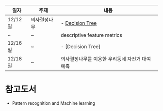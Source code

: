 일자 | 주제 |내용
-------- | -----------|-------------------------------
12/12일|의사결정나무| - [Decision Tree](task/Decision_Tree1_copy.pdf)
~|~|descriptive feature metrics
12/16일|~| - [Decision Tree]
12/18일|~| 의사결정나무를 이용한 우리동네 자전거 대여 예측

# 참고도서
  - Pattern recognition and Machine learning
